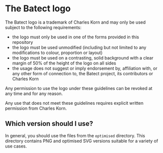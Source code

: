 # The Batect logo

The Batect logo is a trademark of Charles Korn and may only be used subject to the following requirements:

* the logo must only be used in one of the forms provided in this repository
* the logo must be used unmodified (including but not limited to any modifications to colour, proportion or layout)
* the logo must be used on a contrasting, solid background with a clear margin of 50% of the height of the logo on all sides
* the usage does not suggest or imply endorsement by, affiliation with, or any other form of connection to, the Batect project, its contributors or Charles Korn



Any permission to use the logo under these guidelines can be revoked at any time and for any reason.

Any use that does not meet these guidelines requires explicit written permission from Charles Korn. 



## Which version should I use?

In general, you should use the files from the `optimised` directory. This directory contains PNG and optimised SVG versions suitable for a variety of use cases.
